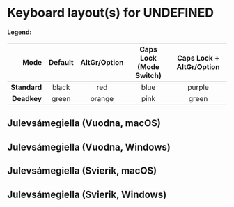 # Keyboard layout(s) for __UNDEFINED__

**Legend:**

| Mode       | Default | AltGr/Option | Caps Lock (Mode Switch) | Caps Lock + AltGr/Option |
| ----------:|:-------:|:------------:|:-----------------------:|:------------------------:|
|**Standard**| black   | red          | blue                    | purple                   |
|**Deadkey** | green   | orange       | pink                    | green                    |


## Julevsámegiella (Vuodna, macOS)

  

## Julevsámegiella (Vuodna, Windows)

  

## Julevsámegiella (Svierik, macOS)

  

## Julevsámegiella (Svierik, Windows)

  

